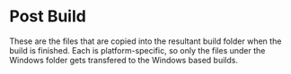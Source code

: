 # Post Build

These are the files that are copied into the resultant build folder when the build is finished. Each is platform-specific, so only the files under the Windows folder gets transfered to the Windows based builds.